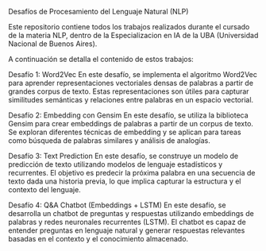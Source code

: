 Desafíos de Procesamiento del Lenguaje Natural (NLP)

Este repositorio contiene todos los trabajos realizados durante el cursado de la materia NLP, dentro de la Especializacion en IA de la UBA (Universidad Nacional de Buenos Aires).

A continuación se detalla el contenido de estos trabajos:

Desafío 1: Word2Vec
En este desafío, se implementa el algoritmo Word2Vec para aprender representaciones vectoriales densas de palabras a partir de grandes corpus de texto. Estas representaciones son útiles para capturar similitudes semánticas y relaciones entre palabras en un espacio vectorial.

Desafío 2: Embedding con Gensim
En este desafío, se utiliza la biblioteca Gensim para crear embeddings de palabras a partir de un corpus de texto. Se exploran diferentes técnicas de embedding y se aplican para tareas como búsqueda de palabras similares y análisis de analogías.

Desafío 3: Text Prediction
En este desafío, se construye un modelo de predicción de texto utilizando modelos de lenguaje estadísticos y recurrentes. El objetivo es predecir la próxima palabra en una secuencia de texto dada una historia previa, lo que implica capturar la estructura y el contexto del lenguaje.

Desafío 4: Q&A Chatbot (Embeddings + LSTM)
En este desafío, se desarrolla un chatbot de preguntas y respuestas utilizando embeddings de palabras y redes neuronales recurrentes (LSTM). El chatbot es capaz de entender preguntas en lenguaje natural y generar respuestas relevantes basadas en el contexto y el conocimiento almacenado.